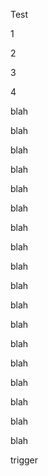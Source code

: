 Test

1

2

3

4

blah

blah

blah

blah

blah

blah

blah

blah

blah

blah

blah

blah

blah

blah

blah

blah

blah

blah

trigger
